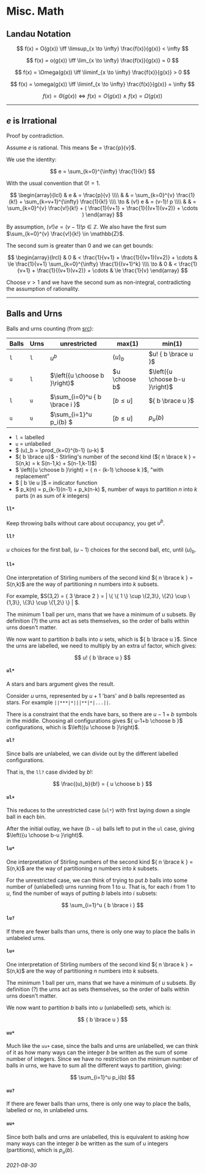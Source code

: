 Misc. Math
===

Landau Notation
---

$$
f(x) = O(g(x)) \iff \limsup_{x \to \infty} \frac{f(x)}{g(x)} < \infty
$$

$$
f(x) = o(g(x)) \iff \lim_{x \to \infty} \frac{f(x)}{g(x)} = 0
$$

$$
f(x) = \Omega(g(x)) \iff \liminf_{x \to \infty} \frac{f(x)}{g(x)} > 0
$$

$$
f(x) = \omega(g(x)) \iff \liminf_{x \to \infty} \frac{f(x)}{g(x)} = \infty
$$

$$
f(x) = \Theta(g(x)) \iff f(x) = O(g(x)) \ \land \ f(x) = \Omega(g(x))
$$

---

$e$ is Irrational
---

Proof by contradiction.

Assume $e$ is rational.
This means $e = \frac{p}{v}$.

We use the identity:

$$
e = \sum_{k=0}^{\infty} \frac{1}{k!}
$$

With the usual convention that $0!=1$.

$$
\begin{array}{lcl}
 & e & = \frac{p}{v} \\\\
 & & = \sum_{k=0}^{v} \frac{1}{k!} + \sum_{k=v+1}^{\infty} \frac{1}{k!} \\\\
\to & (v!) e  & = (v-1)! p \\\\
 & & = \sum_{k=0}^{v} \frac{v!}{k!} + ( \frac{1}{v+1} + \frac{1}{(v+1)(v+2)} + \cdots )
\end{array}
$$

By assumption, $(v!) e = (v-1)! p \in \mathbb{Z}$.
We also have the first sum $\sum_{k=0}^{v} \frac{v!}{k!} \in \mathbb{Z}$.

The second sum is greater than 0 and we can get bounds:

$$
\begin{array}{lrcl}
 &  0 & < \frac{1}{v+1} + \frac{1}{(v+1)(v+2)} + \cdots & \le \frac{1}{v+1} \sum_{k=0}^{\infty} \frac{1}{(v+1)^k} \\\\
\to & 0 & < \frac{1}{v+1} + \frac{1}{(v+1)(v+2)} + \cdots & \le \frac{1}{v}
\end{array}
$$

Choose $v > 1$ and we have the second sum as non-integral, contradicting the assumption of rationality.


---

Balls and Urns
---

Balls and urns counting (from [src](https://www.johndcook.com//TwelvefoldWay.pdf)):

| Balls | Urns | unrestricted | max(1) | min(1) |
|-------|------|--------------|--------|--------|
| `l`   | `l`  | $u^b$                            | $(u)_b$ | $u! { b \brace u }$ |
| `u`   | `l`  | $\left({u \choose b }\right)$    | $u \choose b$ | $\left({u \choose b-u }\right)$ |
| `l`   | `u`  | $\sum_{i=0}^u {  b \brace i }$   | $[ b \le u ]$ | ${  b \brace u }$ |
| `u`   | `u`  | $\sum_{i=1}^u p_i(b) $           | $[ b \le u ]$ | $p_u(b)$ |

* `l` = labelled
* `u` = unlabelled
* $ (u)\_b = \prod_{k=0}^{b-1} (u-k) $
* ${ b \brace u}$ - Stirling's number of the second kind (${ n \brace k } = S(n,k) = k S(n-1,k) + S(n-1,k-1)$)
* $ \left({u \choose b }\right) = { n - (k-1) \choose k }$, "with replacement"
* $ [ b \le u ]$ = indicator function
* $ p_k(n) = p_{k-1}(n-1) + p_k(n-k) $, number of ways to partition $n$ into $k$ parts ($n$ as sum of $k$ integers)

#### `ll*`

Keep throwing balls without care about occupancy, you get $u^b$.

#### `ll?`

$u$ choices for the first ball, $(u-1)$ choices for the second ball, etc, until $(u)_b$.

#### `ll+`

One interpretation of Stirling numbers of the second kind ${ n \brace k } = S(n,k)$ are
the way of partitioning $n$ numbers into $k$ subsets.

For example, $S(3,2) = { 3 \brace 2 } = | \\{ \\{ 1 \\} \cup \\{2,3\\}, \\{2\\} \cup \\{1,3\\}, \\{3\\} \cup \\{1,2\\} \\} | $.

The minimum 1 ball per urn, mans that we have a minimum of $u$ subsets.
By definition (?) the urns act as sets themselves, so the order of balls within urns
doesn't matter.

We now want to partition $b$ balls into $u$ sets, which is ${ b \brace u }$.
Since the urns are labelled, we need to multiply by an extra $u!$ factor, which
gives:

$$
u! { b \brace u } 
$$

#### `ul*`


A stars and bars argument gives the result.

Consider $u$ urns, represented by $u+1$ 'bars' and $b$ balls represented as stars.
For example `||***|*|||**|*|...||`.

There is a constraint that the ends have bars, so there are $u-1 + b$ symbols
in the middle.
Choosing all configurations gives ${ u-1+b \choose b }$ configurations, which
is $\left({u \choose b }\right)$.

#### `ul?`

Since balls are unlabeled, we can divide out by the different labelled configurations.

That is, the `ll?` case divided by $b!$:

$$
\frac{(u)_b}{b!} = { u \choose b }
$$

#### `ul+`

This reduces to the unrestricted case (`ul*`) with first laying down a single
ball in each bin.

After the initial outlay, we have $(b-u)$ balls left to put in the `ul` case,
giving $\left({u \choose b-u }\right)$.


#### `lu*`

One interpretation of Stirling numbers of the second kind ${ n \brace k } = S(n,k)$ are
the way of partitioning $n$ numbers into $k$ subsets.

For the unrestricted case, we can think of trying to put $b$ balls into some
number of (unlabelled) urns running from $1$ to $u$.
That is, for each $i$ from $1$ to $u$, find the number of ways of putting $b$ labels
into $i$ subsets:

$$
\sum_{i=1}^u { b \brace i }
$$


#### `lu?`

If there are fewer balls than urns, there is only one way to place the balls
in unlabeled urns.

#### `lu+`

One interpretation of Stirling numbers of the second kind ${ n \brace k } = S(n,k)$ are
the way of partitioning $n$ numbers into $k$ subsets.

The minimum 1 ball per urn, mans that we have a minimum of $u$ subsets.
By definition (?) the urns act as sets themselves, so the order of balls within urns
doesn't matter.

We now want to partition $b$ balls into $u$ (unlabelled) sets, which is:

$$
{ b \brace u }
$$


#### `uu*`

Much like the `uu+` case, since the balls and urns are unlabelled, we
can think of it as how many ways can the integer $b$ be written as
the sum of some number of integers.
Since we have no restriction on the minimum number of balls in urns,
we have to sum all the different ways to partition, giving:

$$
\sum_{i=1}^u p_i(b)
$$

#### `uu?`

If there are fewer balls than urns, there is only one way to place the balls,
labelled or no, in unlabeled urns.

#### `uu+`

Since both balls and urns are unlabelled, this is equivalent to asking how
many ways can the integer $b$ be written as the sum of $u$ integers (partitions),
which is $p_u(b)$.



###### 2021-08-30

